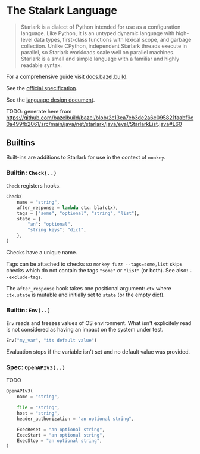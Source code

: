 # The Stalark Language


>Starlark is a dialect of Python intended for use as a configuration language. Like Python, it is an untyped dynamic language with high-level data types, first-class functions with lexical scope, and garbage collection. Unlike CPython, independent Starlark threads execute in parallel, so Starlark workloads scale well on parallel machines. Starlark is a small and simple language with a familiar and highly readable syntax.

For a comprehensive guide visit [docs.bazel.build](https://docs.bazel.build/versions/main/skylark/language.html).

See the [official specification](https://github.com/bazelbuild/starlark/blob/master/spec.md).

See the [language design document](https://github.com/bazelbuild/starlark/blob/master/design.md).

TODO: generate here from https://github.com/bazelbuild/bazel/blob/2c13ea7eb3de2a6c095821faabf9c0a499fb2061/src/main/java/net/starlark/java/eval/StarlarkList.java#L60


## Builtins

Built-ins are additions to Starlark for use in the context of `monkey`.


### Builtin: `Check(..)`

`Check` registers hooks.

```python
Check(
	name = "string",
	after_response = lambda ctx: bla(ctx),
	tags = ["some", "optional", "string", "list"],
	state = {
		"an": "optional",
		"string keys": "dict",
	},
)
```

Checks have a unique name.

Tags can be attached to checks so `monkey fuzz --tags=some,list` skips checks which do not 
contain the tags `"some"` or `"list"` (or both). See also: `--exclude-tags`.

The `after_response` hook takes one positional argument: `ctx` where `ctx.state` is mutable and initially set to `state` (or the empty dict).


### Builtin: `Env(..)`

`Env` reads and freezes values of OS environment. What isn't explicitely read is not considered as having an impact on the system under test.

```python
Env("my_var", "its default value")
```

Evaluation stops if the variable isn't set and no default value was provided.



### Spec: `OpenAPIv3(..)`
TODO
```python
OpenAPIv3(
    name = "string",

    file = "string",
    host = "string",
    header_authorization = "an optional string",

	ExecReset = "an optional string",
	ExecStart = "an optional string",
	ExecStop = "an optional string",
)
```


